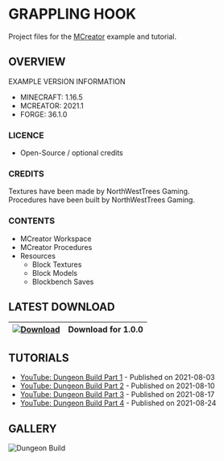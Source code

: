 # GRAPPLING HOOK
Project files for the [MCreator](https://mcreator.net/) example and tutorial.

## OVERVIEW
EXAMPLE VERSION INFORMATION

* MINECRAFT: 1.16.5
* MCREATOR: 2021.1
* FORGE: 36.1.0

### LICENCE
- Open-Source / optional credits

### CREDITS
Textures have been made by NorthWestTrees Gaming.    
Procedures have been built by NorthWestTrees Gaming.

### CONTENTS
* MCreator Workspace
* MCreator Procedures
* Resources
    * Block Textures
    * Block Models
    * Blockbench Saves

## LATEST DOWNLOAD
| [![Download](https://i.imgur.com/Xcxx2Gr.png)](https://github.com/MCreator-Examples/dungeon-build/files/7036181/dungeon_build_project.zip) | Download for 1.0.0 |
| --- | --- |

## TUTORIALS
* [YouTube: Dungeon Build Part 1](https://youtu.be/ikHn0YDuSkY) - Published on 2021-08-03
* [YouTube: Dungeon Build Part 2](https://youtu.be/wvubeoLq_MM) - Published on 2021-08-10
* [YouTube: Dungeon Build Part 3](https://youtu.be/lToEcDvL7fQ) - Published on 2021-08-17
* [YouTube: Dungeon Build Part 4](https://youtu.be/QIag5UHFNeM) - Published on 2021-08-24

## GALLERY
![Dungeon Build](https://i.imgur.com/fT8UxqE.png)

